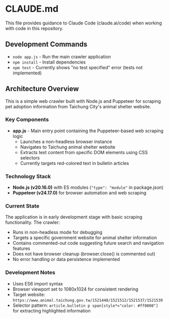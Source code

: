# CLAUDE.md

This file provides guidance to Claude Code (claude.ai/code) when working with code in this repository.

## Development Commands

- `node app.js` - Run the main crawler application
- `npm install` - Install dependencies
- `npm test` - Currently shows "no test specified" error (tests not implemented)

## Architecture Overview

This is a simple web crawler built with Node.js and Puppeteer for scraping pet adoption information from Taichung City's animal shelter website.

### Key Components

- **app.js** - Main entry point containing the Puppeteer-based web scraping logic
  - Launches a non-headless browser instance
  - Navigates to Taichung animal shelter website
  - Extracts text content from specific DOM elements using CSS selectors
  - Currently targets red-colored text in bulletin articles

### Technology Stack

- **Node.js (v20.16.0)** with ES modules (`"type": "module"` in package.json)
- **Puppeteer (v24.17.0)** for browser automation and web scraping

### Current State

The application is in early development stage with basic scraping functionality. The crawler:
- Runs in non-headless mode for debugging
- Targets a specific government website for animal shelter information
- Contains commented-out code suggesting future search and navigation features
- Does not have browser cleanup (browser.close() is commented out)
- No error handling or data persistence implemented

### Development Notes

- Uses ES6 import syntax
- Browser viewport set to 1080x1024 for consistent rendering
- Target website: `https://www.animal.taichung.gov.tw/1521448/1521512/1521537/1521539`
- Selector pattern: `article.bulletin p span[style*="color: #ff0000"]` for extracting highlighted information